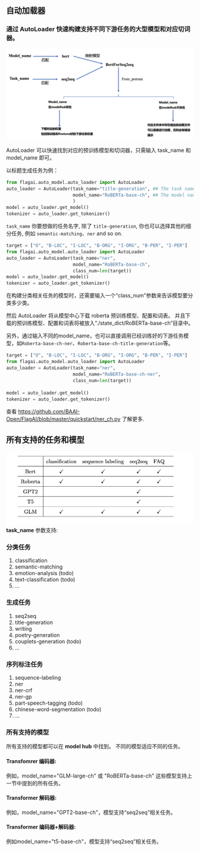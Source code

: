 ## 自动加载器

### 通过 AutoLoader 快速构建支持不同下游任务的大型模型和对应切词器。
![](./img/autoloader_map.png)

AutoLoader 可以快速找到对应的预训练模型和切词器，只需输入 task_name 和 model_name 即可。

以标题生成任务为例：

```python
from flagai.auto_model.auto_loader import AutoLoader
auto_loader = AutoLoader(task_name="title-generation", ## The task name
                         model_name="RoBERTa-base-ch", ## The model name.
                         )
model = auto_loader.get_model()
tokenizer = auto_loader.get_tokenizer()
```
```task_name``` 你要想做的任务名字, 除了 ```title-generation```, 你也可以选择其他的细分任务, 例如 ```semantic-matching```、```ner``` and so on.
```python
target = ["O", "B-LOC", "I-LOC", "B-ORG", "I-ORG", "B-PER", "I-PER"]
from flagai.auto_model.auto_loader import AutoLoader
auto_loader = AutoLoader(task_name="ner",
                         model_name="RoBERTa-base-ch",
                         class_num=len(target))
model = auto_loader.get_model()
tokenizer = auto_loader.get_tokenizer()
```
在构建分类相关任务的模型时，还需要输入一个“class_num”参数来告诉模型要分类多少类。

然后 AutoLoader 将从模型中心下载 roberta 预训练模型、配置和词表。
并且下载的预训练模型、配置和词表将被放入“./state_dict/RoBERTa-base-ch”目录中。

另外，通过输入不同的model_name，也可以直接调用已经训练好的下游任务模型，如``Roberta-base-ch-ner``、``Roberta-base-ch-title-generation``等。
```python
target = ["O", "B-LOC", "I-LOC", "B-ORG", "I-ORG", "B-PER", "I-PER"]
from flagai.auto_model.auto_loader import AutoLoader
auto_loader = AutoLoader(task_name="ner",
                         model_name="RoBERTa-base-ch-ner",
                         class_num=len(target))

model = auto_loader.get_model()
tokenizer = auto_loader.get_tokenizer()
```
查看 https://github.com/BAAI-Open/FlagAI/blob/master/quickstart/ner_ch.py 了解更多.
## 所有支持的任务和模型

![model_and_task_table](../docs/img/model_task_table.png)
 **task_name** 参数支持:
### 分类任务
1. classification
2. semantic-matching
3. emotion-analysis (todo)
4. text-classification (todo)
5. ...

### 生成任务
1. seq2seq
2. title-generation
3. writing
4. poetry-generation
5. couplets-generation (todo)
6. ...
### 序列标注任务
1. sequence-labeling
2. ner
3. ner-crf
4. ner-gp
5. part-speech-tagging (todo)
6. chinese-word-segmentation (todo)
7. ...

### 所有支持的模型
所有支持的模型都可以在 **model hub** 中找到。
不同的模型适应不同的任务。

#### Transfomrer 编码器:

例如，model_name="GLM-large-ch" 或 "RoBERTa-base-ch" 这些模型支持上一节中提到的所有任务。

#### Transformer 解码器:

例如，model_name="GPT2-base-ch"，模型支持“seq2seq”相关任务。

#### Transformer 编码器+解码器:

例如model_name="t5-base-ch"，模型支持“seq2seq”相关任务。